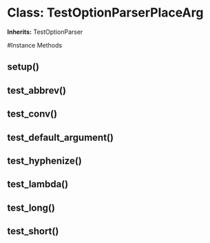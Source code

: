 # Class: TestOptionParserPlaceArg
**Inherits:** TestOptionParser
    




#Instance Methods
## setup() [](#method-i-setup)

## test_abbrev() [](#method-i-test_abbrev)

## test_conv() [](#method-i-test_conv)

## test_default_argument() [](#method-i-test_default_argument)

## test_hyphenize() [](#method-i-test_hyphenize)

## test_lambda() [](#method-i-test_lambda)

## test_long() [](#method-i-test_long)

## test_short() [](#method-i-test_short)

